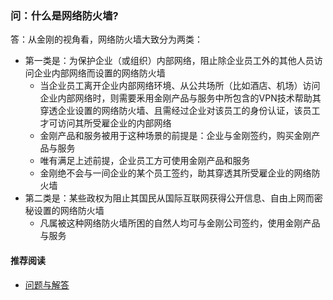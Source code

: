 ### 问：什么是网络防火墙?
答：从金刚的视角看，网络防火墙大致分为两类：
- 第一类是：为保护企业（或组织）内部网络，阻止除企业员工外的其他人员访问企业内部网络而设置的网络防火墙
  - 当企业员工离开企业内部网络环境、从公共场所（比如酒店、机场）访问企业内部网络时，则需要釆用金刚产品与服务中所包含的VPN技术帮助其穿透企业设置的网络防火墙、且需经过企业对该员工的身份认证，该员工才可访问其所受雇企业的内部网络
  - 金刚产品和服务被用于这种场景的前提是：企业与金刚签约，购买金刚产品与服务
  - 唯有满足上述前提，企业员工方可使用金刚产品和服务
  - 金刚绝不会与一间企业的某个员工签约，助其穿透其所受雇企业的网络防火墙<br>
- 第二类是：某些政权为阻止其国民从国际互联网获得公开信息、自由上网而密秘设置的网络防火墙
  - 凡属被这种网络防火墙所困的自然人均可与金刚公司签约，使用金刚产品与服务

#### 推荐阅读
- [ 问题与解答 ](https://a2zitpro.github.io/web/问题与解答)
